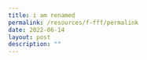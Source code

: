 ```yaml
---
title: i am renamed
permalink: /resources/f-fff/permalink
date: 2022-06-14
layout: post
description: ""
---
```








